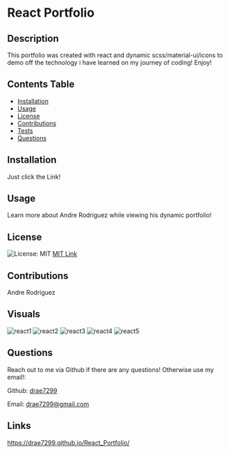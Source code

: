 # React Portfolio

## Description

This portfolio was created with react and dynamic scss/material-ui/icons to demo off the technology i have learned on my journey of coding! Enjoy!

## Contents Table

- [Installation](#installation)
- [Usage](#usage)
- [License](license)
- [Contributions](contributions)
- [Tests](tests)
- [Questions](questions)

## Installation

Just click the Link!

## Usage

Learn more about Andre Rodriguez while viewing his dynamic portfolio!

## License

![License: MIT](https://img.shields.io/badge/License-MIT-yellow.svg) [MIT Link](https://opensource.org/licenses/BSD-3-Clause)

## Contributions

Andre Rodriguez

## Visuals

![react1](https://user-images.githubusercontent.com/77699769/123492461-8de9bf00-d5e7-11eb-9889-23253fd5748b.PNG)
![react2](https://user-images.githubusercontent.com/77699769/123492457-8cb89200-d5e7-11eb-9061-23b4ace88f80.PNG)
![react3](https://user-images.githubusercontent.com/77699769/123492458-8d512880-d5e7-11eb-90a3-3f489e0a9deb.PNG)
![react4](https://user-images.githubusercontent.com/77699769/123492459-8de9bf00-d5e7-11eb-962a-87870cbe8322.PNG)
![react5](https://user-images.githubusercontent.com/77699769/123492460-8de9bf00-d5e7-11eb-9b9e-b6042a560e2d.PNG)

## Questions

Reach out to me via Github if there are any questions! Otherwise use my email!:

Github: [drae7299](https://www.github.com/)

Email: drae7299@gmail.com

## Links

https://drae7299.github.io/React_Portfolio/
